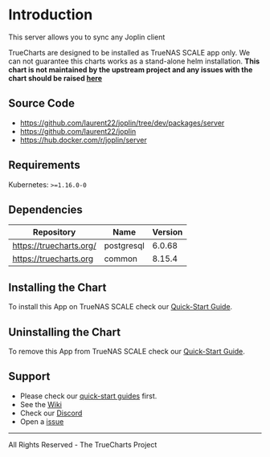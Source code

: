 # Introduction

This server allows you to sync any Joplin client

TrueCharts are designed to be installed as TrueNAS SCALE app only. We can not guarantee this charts works as a stand-alone helm installation.
**This chart is not maintained by the upstream project and any issues with the chart should be raised [here](https://github.com/truecharts/apps/issues/new/choose)**

## Source Code

* <https://github.com/laurent22/joplin/tree/dev/packages/server>
* <https://github.com/laurent22/joplin>
* <https://hub.docker.com/r/joplin/server>

## Requirements

Kubernetes: `>=1.16.0-0`

## Dependencies

| Repository | Name | Version |
|------------|------|---------|
| https://truecharts.org/ | postgresql | 6.0.68 |
| https://truecharts.org | common | 8.15.4 |

## Installing the Chart

To install this App on TrueNAS SCALE check our [Quick-Start Guide](https://truecharts.org/manual/Quick-Start%20Guides/03-Installing-an-App/).

## Uninstalling the Chart

To remove this App from TrueNAS SCALE check our [Quick-Start Guide](https://truecharts.org/manual/Quick-Start%20Guides/07-Deleting-an-App/).

## Support

- Please check our [quick-start guides](https://truecharts.org/manual/Quick-Start%20Guides/01-Open-Apps/) first.
- See the [Wiki](https://truecharts.org)
- Check our [Discord](https://discord.gg/tVsPTHWTtr)
- Open a [issue](https://github.com/truecharts/apps/issues/new/choose)
---
All Rights Reserved - The TrueCharts Project
